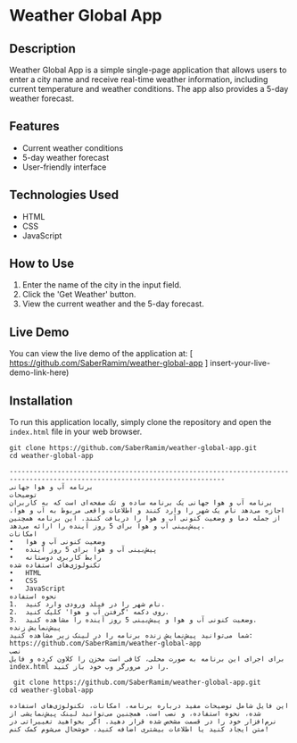 # Weather Global App  

## Description  
Weather Global App is a simple single-page application that allows users to enter a city name and receive real-time weather information, including current temperature and weather conditions. The app also provides a 5-day weather forecast.  

## Features  
- Current weather conditions  
- 5-day weather forecast  
- User-friendly interface  

## Technologies Used  
- HTML  
- CSS  
- JavaScript  

## How to Use  
1. Enter the name of the city in the input field.  
2. Click the 'Get Weather' button.  
3. View the current weather and the 5-day forecast.  

## Live Demo  
You can view the live demo of the application at: [ https://github.com/SaberRamim/weather-global-app ] insert-your-live-demo-link-here)  

## Installation  
To run this application locally, simply clone the repository and open the `index.html` file in your web browser.  

```
git clone https://github.com/SaberRamim/weather-global-app.git  
cd weather-global-app

----------------------------------------------------------------------------------------------------------------------------
برنامه آب و هوا جهانی
توضیحات
برنامه آب و هوا جهانی یک برنامه ساده و تک صفحه‌ای است که به کاربران اجازه می‌دهد نام یک شهر را وارد کنند و اطلاعات واقعی مربوط به آب و هوا، از جمله دما و وضعیت کنونی آب و هوا را دریافت کنند. این برنامه همچنین پیش‌بینی آب و هوا برای 5 روز آینده را ارائه می‌دهد.
امکانات
•	وضعیت کنونی آب و هوا
•	پیش‌بینی آب و هوا برای 5 روز آینده
•	رابط کاربری دوستانه
تکنولوژی‌های استفاده شده
•	HTML
•	CSS
•	JavaScript
نحوه استفاده
1.	نام شهر را در فیلد ورودی وارد کنید.
2.	روی دکمه 'گرفتن آب و هوا' کلیک کنید.
3.	وضعیت کنونی آب و هوا و پیش‌بینی 5 روز آینده را مشاهده کنید.
پیش‌نمایش زنده
شما می‌توانید پیش‌نمایش زنده برنامه را در لینک زیر مشاهده کنید:
https://github.com/SaberRamim/weather-global-app
نصب
برای اجرای این برنامه به صورت محلی، کافی است مخزن را کلاون کرده و فایل index.html را در مرورگر وب خود باز کنید.

 git clone https://github.com/SaberRamim/weather-global-app.git  
cd weather-global-app  

این فایل شامل توضیحات مفید درباره برنامه، امکانات، تکنولوژی‌های استفاده شده، نحوه استفاده، و نصب است. همچنین می‌توانید لینک پیش‌نمایشی از نرم‌افزار خود را در قسمت مشخص شده قرار دهید. اگر بخواهید تغییراتی در متن ایجاد کنید یا اطلاعات بیشتری اضافه کنید، خوشحال می‌شوم کمک کنم!

